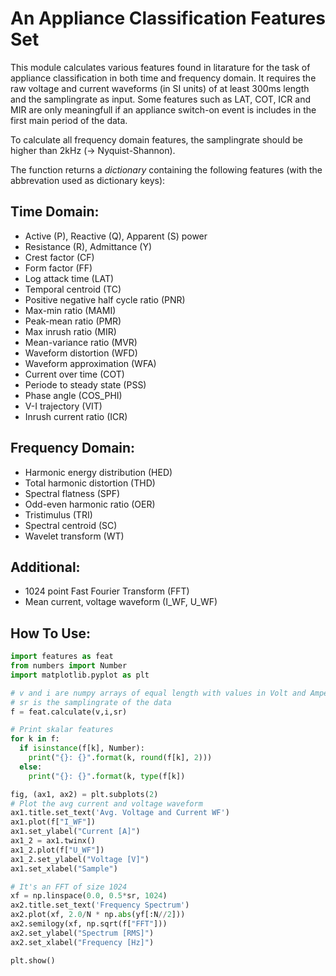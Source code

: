 # An Appliance Classification Features Set

This module calculates various features found in litarature for the task of appliance classification in both time and frequency domain.
It requires the raw voltage and current waveforms (in SI units) of at least 300ms length and the samplingrate as input. 
Some features such as LAT, COT, ICR and MIR are only meaningfull if an appliance switch-on event is includes in the first main period of the data.

To calculate all frequency domain features, the samplingrate should be higher than 2kHz (-> Nyquist-Shannon).

The function returns a <em>dictionary</em> containing the following features (with the abbrevation used as dictionary keys):

## Time Domain:

- Active (P), Reactive (Q), Apparent (S) power
- Resistance (R), Admittance (Y)
- Crest factor (CF)
- Form factor (FF)
- Log attack time (LAT)
- Temporal centroid (TC)
- Positive negative half cycle ratio (PNR)
- Max-min ratio (MAMI)
- Peak-mean ratio (PMR)
- Max inrush ratio (MIR)
- Mean-variance ratio (MVR)
- Waveform distortion (WFD)
- Waveform approximation (WFA)
- Current over time (COT)
- Periode to steady state (PSS) 
- Phase angle (COS_PHI)
- V-I trajectory (VIT)
- Inrush current ratio (ICR)

## Frequency Domain:

- Harmonic energy distribution (HED)
- Total harmonic distortion (THD)
- Spectral flatness (SPF)
- Odd-even harmonic ratio (OER)
- Tristimulus (TRI)
- Spectral centroid (SC)
- Wavelet transform (WT)

## Additional:

- 1024 point Fast Fourier Transform (FFT)
- Mean current, voltage waveform (I_WF, U_WF)

## How To Use:
```python
import features as feat
from numbers import Number
import matplotlib.pyplot as plt

# v and i are numpy arrays of equal length with values in Volt and Ampere
# sr is the samplingrate of the data
f = feat.calculate(v,i,sr)

# Print skalar features
for k in f:
  if isinstance(f[k], Number): 
    print("{}: {}".format(k, round(f[k], 2)))
  else:
    print("{}: {}".format(k, type(f[k])

fig, (ax1, ax2) = plt.subplots(2)
# Plot the avg current and voltage waveform
ax1.title.set_text('Avg. Voltage and Current WF')
ax1.plot(f["I_WF"])
ax1.set_ylabel("Current [A]")
ax1_2 = ax1.twinx()
ax1_2.plot(f["U_WF"])
ax1_2.set_ylabel("Voltage [V]")
ax1.set_xlabel("Sample")

# It's an FFT of size 1024
xf = np.linspace(0.0, 0.5*sr, 1024)
ax2.title.set_text('Frequency Spectrum')
ax2.plot(xf, 2.0/N * np.abs(yf[:N//2]))
ax2.semilogy(xf, np.sqrt(f["FFT"]))
ax2.set_ylabel("Spectrum [RMS]")
ax2.set_xlabel("Frequency [Hz]")

plt.show()
```
